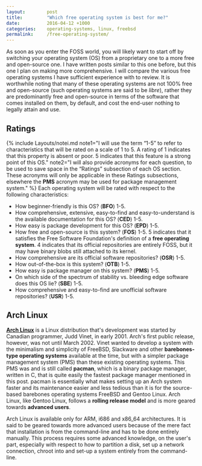 ```yaml
---
layout:        post
title:         "Which free operating system is best for me?"
date:          2016-04-12 +1000
categories:    operating-systems, linux, freebsd
permalink:     /free-operating-system/
---
```


As soon as you enter the FOSS world, you will likely want to start off by switching your operating system (OS) from a proprietary one to a more free and open-source one. I have written posts similar to this one before, but this one I plan on making more comprehensive. I will compare the various free operating systems I have sufficient experience with to review. It is worthwhile noting that many of these operating systems are not 100% free and open-source (such operating systems are said to be *libre*), rather they are predominantly free and open-source in terms of the software that comes installed on them, by default, and cost the end-user nothing to legally attain and use.

## Ratings
{% include Layouts/notei.md note1="I will use the term &ldquo;1-5&rdquo; to refer to characteristics that will be rated on a scale of 1 to 5. A rating of 1 indicates that this property is absent or poor. 5 indicates that this feature is a strong point of this OS." note2="I will also provide acronyms for each question, to be used to save space in the &ldquo;Ratings&rdquo; subsection of each OS section. These acronyms will only be applicable in these Ratings subsections, elsewhere the **PMS** acronym may be used for package management system." %}
Each operating system will be rated with respect to the following characteristics:

* How beginner-friendly is this OS? (**BFO**) 1-5.
* How comprehensive, extensive, easy-to-find and easy-to-understand is the available documentation for this OS? (**CED**) 1-5.
* How easy is package development for this OS? (**EPD**) 1-5.
* How free and open-source is this system? (**FOS**) 1-5. 5 indicates that it satisfies the Free Software Foundation's definition of a **free operating system**. 4 indicates that its official repositories are entirely FOSS, but it may have binary blobs still attached to its kernel.
* How comprehensive are its official software repositories? (**OSR**) 1-5.
* How out-of-the-box is this system? (**OTB**) 1-5.
* How easy is package manager on this system? (**PMS**) 1-5.
* On which side of the spectrum of stability vs. bleeding edge software does this OS lie? (**SBE**) 1-5.
* How comprehensive and easy-to-find are unofficial software repositories? (**USR**) 1-5.

## Arch Linux
[**Arch Linux**](https://www.archlinux.org/) is a Linux distribution that's development was started by Canadian programmer, Judd Vinet, in early 2001. Arch's first public release, however, was not until March 2002. Vinet wanted to develop a system with the minimalism and simplicity of FreeBSD, Slackware and other **barebones-type operating systems** available at the time, but with a simpler package management system (PMS) than these existing operating systems. This PMS was and is still called **pacman**, which is a binary package manager, written in C, that is quite easily the fastest package manager mentioned in this post. pacman is essentially what makes setting up an Arch system faster and its maintenance easier and less tedious than it is for the source-based barebones operating systems FreeBSD and Gentoo Linux. Arch Linux, like Gentoo Linux, follows a **rolling release model** and is more geared towards **advanced users**.

Arch Linux is available only for ARM, i686 and x86_64 architectures. It is said to be geared towards more advanced users because of the mere fact that installation is from the command-line and has to be done entirely manually. This process requires some advanced knowledge, on the user's part, especially with respect to how to partition a disk, set up a network connection, chroot into and set-up a system entirely from the command-line. 
